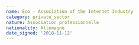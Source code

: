 ```yaml
---
name: Eco - Association of the Internet Industry
category: private_sector
nature: Association professionnelle 
nationality: Allemagne
date_signed: '2018-11-12'
---
```

    